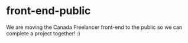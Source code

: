 # front-end-public
We are moving the Canada Freelancer front-end to the public so we can complete a project together! :)
